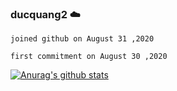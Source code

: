### ducquang2 ☁️

```
joined github on August 31 ,2020

first commitment on August 30 ,2020
```

[![Anurag's github stats](https://github-readme-stats.vercel.app/api?username=ducquang2)](https://github.com/anuraghazra/github-readme-stats)
